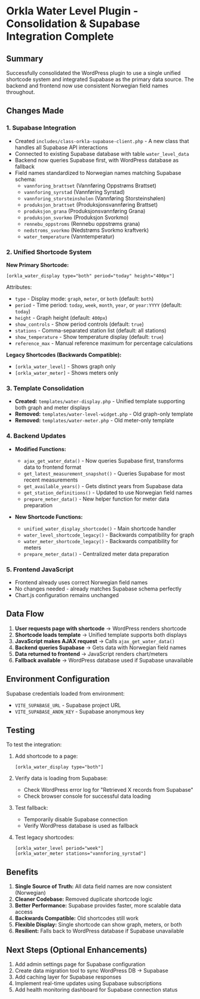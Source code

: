 # Orkla Water Level Plugin - Consolidation & Supabase Integration Complete

## Summary

Successfully consolidated the WordPress plugin to use a single unified shortcode system and integrated Supabase as the primary data source. The backend and frontend now use consistent Norwegian field names throughout.

## Changes Made

### 1. Supabase Integration

- Created `includes/class-orkla-supabase-client.php` - A new class that handles all Supabase API interactions
- Connected to existing Supabase database with table `water_level_data`
- Backend now queries Supabase first, with WordPress database as fallback
- Field names standardized to Norwegian names matching Supabase schema:
  - `vannforing_brattset` (Vannføring Oppstrøms Brattset)
  - `vannforing_syrstad` (Vannføring Syrstad)
  - `vannforing_storsteinsholen` (Vannføring Storsteinshølen)
  - `produksjon_brattset` (Produksjonsvannføring Brattset)
  - `produksjon_grana` (Produksjonsvannføring Grana)
  - `produksjon_svorkmo` (Produksjon Svorkmo)
  - `rennebu_oppstroms` (Rennebu oppstrøms grana)
  - `nedstroms_svorkmo` (Nedstrøms Svorkmo kraftverk)
  - `water_temperature` (Vanntemperatur)

### 2. Unified Shortcode System

**New Primary Shortcode:**
```
[orkla_water_display type="both" period="today" height="400px"]
```

Attributes:
- `type` - Display mode: `graph`, `meter`, or `both` (default: `both`)
- `period` - Time period: `today`, `week`, `month`, `year`, or `year:YYYY` (default: `today`)
- `height` - Graph height (default: `400px`)
- `show_controls` - Show period controls (default: `true`)
- `stations` - Comma-separated station list (default: all stations)
- `show_temperature` - Show temperature display (default: `true`)
- `reference_max` - Manual reference maximum for percentage calculations

**Legacy Shortcodes (Backwards Compatible):**
- `[orkla_water_level]` - Shows graph only
- `[orkla_water_meter]` - Shows meters only

### 3. Template Consolidation

- **Created:** `templates/water-display.php` - Unified template supporting both graph and meter displays
- **Removed:** `templates/water-level-widget.php` - Old graph-only template
- **Removed:** `templates/water-meter.php` - Old meter-only template

### 4. Backend Updates

- **Modified Functions:**
  - `ajax_get_water_data()` - Now queries Supabase first, transforms data to frontend format
  - `get_latest_measurement_snapshot()` - Queries Supabase for most recent measurements
  - `get_available_years()` - Gets distinct years from Supabase data
  - `get_station_definitions()` - Updated to use Norwegian field names
  - `prepare_meter_data()` - New helper function for meter data preparation

- **New Shortcode Functions:**
  - `unified_water_display_shortcode()` - Main shortcode handler
  - `water_level_shortcode_legacy()` - Backwards compatibility for graph
  - `water_meter_shortcode_legacy()` - Backwards compatibility for meters
  - `prepare_meter_data()` - Centralized meter data preparation

### 5. Frontend JavaScript

- Frontend already uses correct Norwegian field names
- No changes needed - already matches Supabase schema perfectly
- Chart.js configuration remains unchanged

## Data Flow

1. **User requests page with shortcode** → WordPress renders shortcode
2. **Shortcode loads template** → Unified template supports both displays
3. **JavaScript makes AJAX request** → Calls `ajax_get_water_data()`
4. **Backend queries Supabase** → Gets data with Norwegian field names
5. **Data returned to frontend** → JavaScript renders chart/meters
6. **Fallback available** → WordPress database used if Supabase unavailable

## Environment Configuration

Supabase credentials loaded from environment:
- `VITE_SUPABASE_URL` - Supabase project URL
- `VITE_SUPABASE_ANON_KEY` - Supabase anonymous key

## Testing

To test the integration:

1. Add shortcode to a page:
   ```
   [orkla_water_display type="both"]
   ```

2. Verify data is loading from Supabase:
   - Check WordPress error log for "Retrieved X records from Supabase"
   - Check browser console for successful data loading

3. Test fallback:
   - Temporarily disable Supabase connection
   - Verify WordPress database is used as fallback

4. Test legacy shortcodes:
   ```
   [orkla_water_level period="week"]
   [orkla_water_meter stations="vannforing_syrstad"]
   ```

## Benefits

1. **Single Source of Truth:** All data field names are now consistent (Norwegian)
2. **Cleaner Codebase:** Removed duplicate shortcode logic
3. **Better Performance:** Supabase provides faster, more scalable data access
4. **Backwards Compatible:** Old shortcodes still work
5. **Flexible Display:** Single shortcode can show graph, meters, or both
6. **Resilient:** Falls back to WordPress database if Supabase unavailable

## Next Steps (Optional Enhancements)

1. Add admin settings page for Supabase configuration
2. Create data migration tool to sync WordPress DB → Supabase
3. Add caching layer for Supabase responses
4. Implement real-time updates using Supabase subscriptions
5. Add health monitoring dashboard for Supabase connection status
